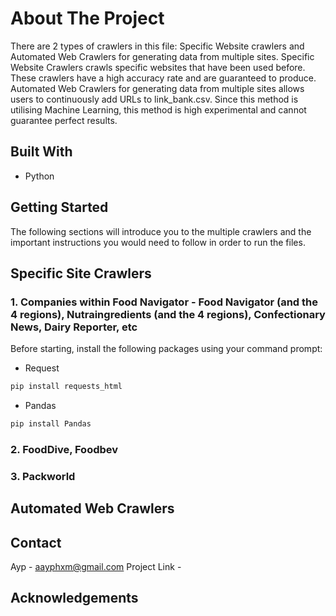 # About The Project
There are 2 types of crawlers in this file: Specific Website crawlers and Automated Web Crawlers for generating data from multiple sites. 
Specific Website Crawlers crawls specific websites that have been used before. These crawlers have a high accuracy rate and are guaranteed to produce.
Automated Web Crawlers for generating data from multiple sites allows users to continuously add URLs to link_bank.csv. Since this method is utilising Machine Learning, this method is high experimental and cannot guarantee perfect results. 

## Built With
- Python 

## Getting Started 
The following sections will introduce you to the multiple crawlers and the important instructions you would need to follow in order to run the files. 

## Specific Site Crawlers
### 1. Companies within Food Navigator - Food Navigator (and the 4 regions), Nutraingredients (and the 4 regions), Confectionary News, Dairy Reporter, etc
Before starting, install the following packages using your command prompt:
- Request
```bash
pip install requests_html
```
- Pandas
```bash 
pip install Pandas
```
### 2. FoodDive, Foodbev

### 3. Packworld

## Automated Web Crawlers 

## Contact
Ayp - aayphxm@gmail.com
Project Link - 

## Acknowledgements